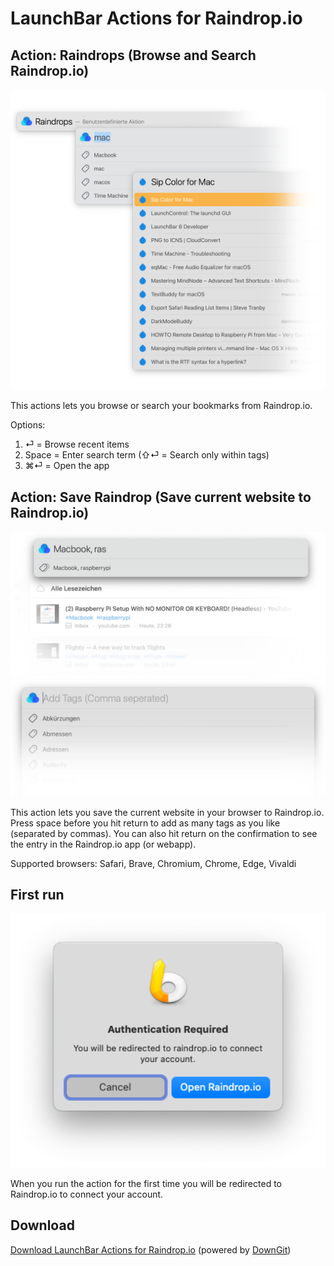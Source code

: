 # LaunchBar Actions for Raindrop.io

## Action: Raindrops (Browse and Search Raindrop.io)
 
<img src="browse_action.png" width="600"/> 
 
This actions lets you browse or search your bookmarks from Raindrop.io.

Options:

1. ⏎ = Browse recent items
2. Space = Enter search term (⇧⏎ = Search only within tags) 
3. ⌘⏎ = Open the app

## Action: Save Raindrop (Save current website to Raindrop.io)

<img src="save_action_02.png" width="600"/> 

<img src="save_action.png" width="600"/> 

This action lets you save the current website in your browser to Raindrop.io. Press space before you hit return to add as many tags as you like (separated by commas). You can also hit return on the confirmation to see the entry in the Raindrop.io app (or webapp). 

Supported browsers: Safari, Brave, Chromium, Chrome, Edge, Vivaldi

## First run
<img src="oauth.png" width="600"/> 

When you run the action for the first time you will be redirected to Raindrop.io to connect your account.

## Download

[Download LaunchBar Actions for Raindrop.io](https://minhaskamal.github.io/DownGit/#/home?url=https://github.com/Ptujec/LaunchBar/tree/master/Raindrop-Actions) (powered by [DownGit](https://github.com/MinhasKamal/DownGit))